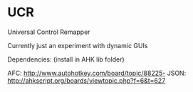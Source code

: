 UCR
===

Universal Control Remapper

Currently just an experiment with dynamic GUIs

Dependencies:
(install in AHK lib folder)

AFC: http://www.autohotkey.com/board/topic/88225-
JSON: http://ahkscript.org/boards/viewtopic.php?f=6&t=627
